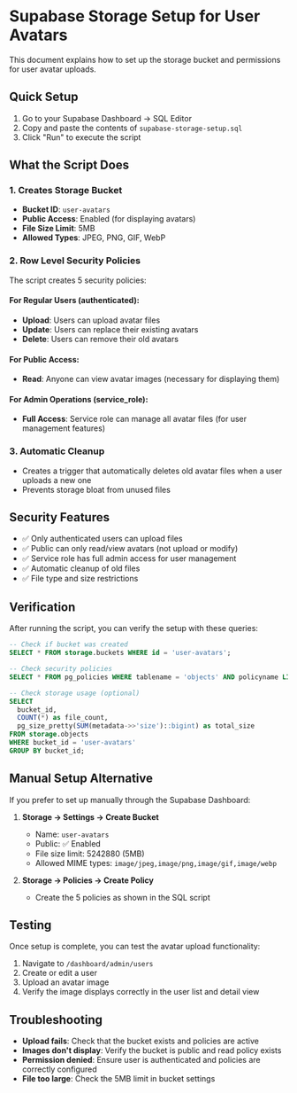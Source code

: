 # Supabase Storage Setup for User Avatars

This document explains how to set up the storage bucket and permissions for user avatar uploads.

## Quick Setup

1. Go to your Supabase Dashboard → SQL Editor
2. Copy and paste the contents of `supabase-storage-setup.sql`
3. Click "Run" to execute the script

## What the Script Does

### 1. Creates Storage Bucket
- **Bucket ID**: `user-avatars`
- **Public Access**: Enabled (for displaying avatars)
- **File Size Limit**: 5MB
- **Allowed Types**: JPEG, PNG, GIF, WebP

### 2. Row Level Security Policies

The script creates 5 security policies:

#### For Regular Users (authenticated):
- **Upload**: Users can upload avatar files
- **Update**: Users can replace their existing avatars
- **Delete**: Users can remove their old avatars

#### For Public Access:
- **Read**: Anyone can view avatar images (necessary for displaying them)

#### For Admin Operations (service_role):
- **Full Access**: Service role can manage all avatar files (for user management features)

### 3. Automatic Cleanup
- Creates a trigger that automatically deletes old avatar files when a user uploads a new one
- Prevents storage bloat from unused files

## Security Features

- ✅ Only authenticated users can upload files
- ✅ Public can only read/view avatars (not upload or modify)
- ✅ Service role has full admin access for user management
- ✅ Automatic cleanup of old files
- ✅ File type and size restrictions

## Verification

After running the script, you can verify the setup with these queries:

```sql
-- Check if bucket was created
SELECT * FROM storage.buckets WHERE id = 'user-avatars';

-- Check security policies
SELECT * FROM pg_policies WHERE tablename = 'objects' AND policyname LIKE '%avatar%';

-- Check storage usage (optional)
SELECT 
  bucket_id,
  COUNT(*) as file_count,
  pg_size_pretty(SUM(metadata->>'size')::bigint) as total_size
FROM storage.objects 
WHERE bucket_id = 'user-avatars'
GROUP BY bucket_id;
```

## Manual Setup Alternative

If you prefer to set up manually through the Supabase Dashboard:

1. **Storage → Settings → Create Bucket**
   - Name: `user-avatars`
   - Public: ✅ Enabled
   - File size limit: 5242880 (5MB)
   - Allowed MIME types: `image/jpeg,image/png,image/gif,image/webp`

2. **Storage → Policies → Create Policy**
   - Create the 5 policies as shown in the SQL script

## Testing

Once setup is complete, you can test the avatar upload functionality:

1. Navigate to `/dashboard/admin/users`
2. Create or edit a user
3. Upload an avatar image
4. Verify the image displays correctly in the user list and detail view

## Troubleshooting

- **Upload fails**: Check that the bucket exists and policies are active
- **Images don't display**: Verify the bucket is public and read policy exists
- **Permission denied**: Ensure user is authenticated and policies are correctly configured
- **File too large**: Check the 5MB limit in bucket settings